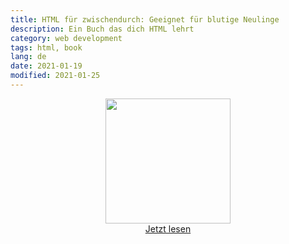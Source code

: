 ```yaml
---
title: HTML für zwischendurch: Geeignet für blutige Neulinge
description: Ein Buch das dich HTML lehrt
category: web development
tags: html, book
lang: de
date: 2021-01-19
modified: 2021-01-25
---
```


<p style='text-align:center'>
  <img src='{static}/media/images/html_book_cover_small.jpg' width='200px'>
  <br>
  <a href='https://www.amazon.de/dp/B08TB423D7'>Jetzt lesen</a>
</p>

